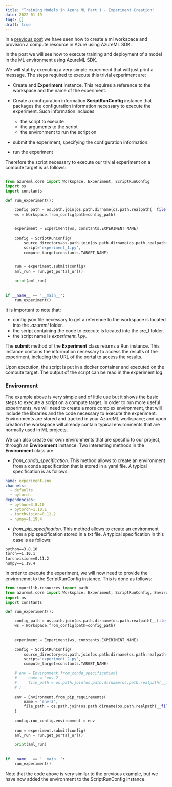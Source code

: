 ```yaml
---
title: "Training Models in Azure ML Part 1 - Experiment Creation"
date: 2022-01-19
tags: []
draft: true
---
```


In a [previous post]() we have seen how to create a ml workspace and provision a compute resource in Azure using AzureML SDK.

In the post we will see how to execute training and deployment of a model in the ML environment using AzureML SDK.

We will stat by executing a very simple experiment that will just print a message. The steps required to execute this trivial experiment are:

- Create and **Experiment** instance. This requires a reference to the workspace and the name of the experiment.

- Create a configuration information **ScriptRunConfig** instance that packages the configuration information necessary to execute the experiment. Such information  includes 
  - the script to execute
  - the arguments to the script
  - the environment to run the script on

- submit the experiment, specifying the configuration information.

- run the experiment

Therefore the script necessary to execute our trivial experiment on a compute target is as follows:

```python

from azureml.core import Workspace, Experiment, ScriptRunConfig
import os
import constants

def run_experiment():

    config_path = os.path.join(os.path.dirname(os.path.realpath(__file__)), '.azureml')
    ws = Workspace.from_config(path=config_path)
    
    
    experiment = Experiment(ws, constants.EXPERIMENT_NAME)
    
    config = ScriptRunConfig(
        source_directory=os.path.join(os.path.dirname(os.path.realpath(__file__)), 'src_1'),
        script='experiment_1.py',
        compute_target=constants.TARGET_NAME)

        
    run = experiment.submit(config)
    aml_run = run.get_portal_url()
    
    print(aml_run)
    
    
if __name__ == '__main__':
    run_experiment()
```

It is important to note that:

- config.json file necessary to get a reference to the workspace is located into the _.azureml_ folder.
- the script containing the code to execute is located into the _src_1_ folder.
- the script name is _experiment_1.py_.

The **submit** method of the **Experiment** class returns a Run instance. This instance contains the information necessary to access the results of the experiment, including the URL of the portal to access the results.

Upon execution, the script is put in a docker container and executed on the compute target. The output of the script can be read in the experiment log.

### Environment

The example above is very simple and of little use but it shows the basic steps to execute a script on a compute target. In order to run more useful experiments, we will need to create a more complex environment, that will include the libraries and the code necessary to execute the experiment. Environments are stored and tracked in your AzureML workspace; and upon creation the workspace will already contain typical environments that are normally used in ML projects.

We can also create  our own environments that are specific to our project, through an **Environment** instance. Two interesting methods in the **Environment** class are:

- _from_conda_specification_. This method allows to create an environment from a conda specification that is stored in a yaml file. A typical specification is as follows:

``` yaml
name: experiment-env
channels:
  - defaults
  - pytorch
dependencies:
  - python=3.8.10
  - pytorch=1.10.1
  - torchvision=0.11.2
  - numpy=1.19.4
```

- _from_pip_specification_. This method allows to create an environment from a pip specification stored in a txt file. A typical specification in this case is as follows:

``` txt
python==3.8.10
torch==1.10.1
torchvision==0.11.2
numpy==1.19.4
```

In order to execute the experiment, we will now need to provide the environemnt to the ScriptRunConfig instance. This is done as follows:

```python
from importlib.resources import path
from azureml.core import Workspace, Experiment, ScriptRunConfig, Environment
import os
import constants

def run_experiment():

    config_path = os.path.join(os.path.dirname(os.path.realpath(__file__)), '.azureml')
    ws = Workspace.from_config(path=config_path)
    
    
    experiment = Experiment(ws, constants.EXPERIMENT_NAME)
    
    config = ScriptRunConfig(
        source_directory=os.path.join(os.path.dirname(os.path.realpath(__file__)), 'src_2'),
        script='experiment_2.py',
        compute_target=constants.TARGET_NAME)

    # env = Environment.from_conda_specification(
    #     name = 'env-2',
    #     file_path = os.path.join(os.path.dirname(os.path.realpath(__file__)), 'run_experiment_2.yml')
    # )
    
    env = Environment.from_pip_requirements(
        name = 'env-2',
        file_path = os.path.join(os.path.dirname(os.path.realpath(__file__)), 'requirements.txt')
    )
    
    config.run_config.environment = env
    
    run = experiment.submit(config)
    aml_run = run.get_portal_url()
    
    print(aml_run)
    
    
if __name__ == '__main__':
    run_experiment()
```

Note that the code above is very similar to the previous example, but we have now added the environment to the ScriptRunConfig instance.
